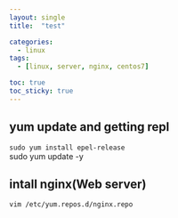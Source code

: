 ```yaml
---
layout: single
title:  "test"

categories:
  - linux
tags:
  - [linux, server, nginx, centos7]

toc: true
toc_sticky: true
---
```


## yum update and getting repl
`sudo yum install epel-release`
<br/>
    sudo yum update -y

## intall nginx(Web server)
``
vim /etc/yum.repos.d/nginx.repo
``
